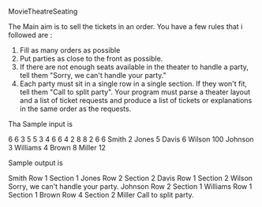 MovieTheatreSeating

The Main aim is to sell the tickets in an order.
You have a few rules that i followed are :



1. Fill as many orders as possible
2. Put parties as close to the front as possible.
3. If there are not enough seats available in the theater to handle a party, tell them "Sorry, we can't handle your
party."
4. Each party must sit in a single row in a single section. If they won't fit, tell them "Call to split party".
Your program must parse a theater layout and a list of ticket requests and produce a list of tickets or explanations in the
same order as the requests.

Tha Sample input is


6 6
3 5 5 3
4 6 6 4
2 8 8 2
6 6
Smith 2
Jones 5
Davis 6
Wilson 100
Johnson 3
Williams 4
Brown 8
Miller 12

Sample output is

Smith Row 1 Section 1
Jones Row 2 Section 2
Davis Row 1 Section 2
Wilson Sorry, we can't handle your party.
Johnson Row 2 Section 1
Williams Row 1 Section 1
Brown Row 4 Section 2
Miller Call to split party.
